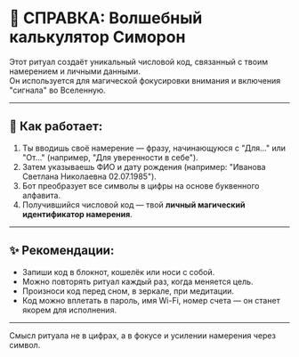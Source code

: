 # 🧮 СПРАВКА: Волшебный калькулятор Симорон

Этот ритуал создаёт уникальный числовой код, связанный с твоим намерением и личными данными.  
Он используется для магической фокусировки внимания и включения "сигнала" во Вселенную.

---

## 📌 Как работает:

1. Ты вводишь своё намерение — фразу, начинающуюся с "Для..." или "От..." (например, "Для уверенности в себе").
2. Затем указываешь ФИО и дату рождения (например: "Иванова Светлана Николаевна 02.07.1985").
3. Бот преобразует все символы в цифры на основе буквенного алфавита.
4. Получившийся числовой код — твой <b>личный магический идентификатор намерения</b>.

---

## ✨ Рекомендации:

- Запиши код в блокнот, кошелёк или носи с собой.
- Можно повторять ритуал каждый раз, когда меняется цель.
- Произноси код перед сном, в зеркале, при медитации.
- Код можно вплетать в пароль, имя Wi-Fi, номер счета — он станет якорем для исполнения.

---

Смысл ритуала не в цифрах, а в фокусе и усилении намерения через символ.
